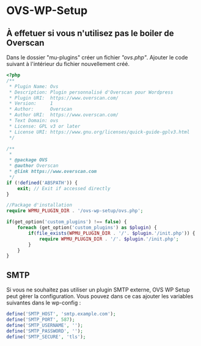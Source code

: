 # OVS-WP-Setup

## À effetuer si vous n'utilisez pas le boiler de Overscan

Dans le dossier "mu-plugins" créer un fichier _"ovs.php"_. Ajouter le code suivant à l'intérieur du fichier nouvellement créé.

```php
<?php
/**
 * Plugin Name: Ovs
 * Description: Plugin personnalisé d'Overscan pour Wordpress
 * Plugin URI:  https://www.overscan.com/
 * Version:     1
 * Author:      Overscan
 * Author URI:  https://www.overscan.com/
 * Text Domain: ovs
 * License: GPL v3 or later
 * License URI: https://www.gnu.org/licenses/quick-guide-gplv3.html
 */

/**
 *
 * @package OVS
 * @author Overscan
 * @link https://www.overscan.com
 */
if (!defined('ABSPATH')) {
    exit; // Exit if accessed directly
}

//Package d'installation
require WPMU_PLUGIN_DIR . '/ovs-wp-setup/ovs.php';

if(get_option('custom_plugins') !== false) {
    foreach (get_option('custom_plugins') as $plugin) {
        if(file_exists(WPMU_PLUGIN_DIR . '/'. $plugin.'/init.php')) {
            require WPMU_PLUGIN_DIR . '/'. $plugin.'/init.php';
        }
    }
}
```

## SMTP 

Si vous ne souhaitez pas utiliser un plugin SMTP externe, OVS WP Setup peut gèrer la configuration.
Vous pouvez dans ce cas ajouter les variables suivantes dans le wp-config :

```php
define('SMTP_HOST', 'smtp.example.com');
define('SMTP_PORT', 587);
define('SMTP_USERNAME', '');
define('SMTP_PASSWORD', '');
define('SMTP_SECURE', 'tls');
```
